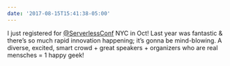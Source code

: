 ```yaml
---
date: '2017-08-15T15:41:38-05:00'
---
```

I just registered for [@ServerlessConf](https://nyc.serverlessconf.io) NYC in Oct! Last year was fantastic & there’s so much rapid innovation happening; it’s gonna be mind-blowing. A diverse, excited, smart crowd + great speakers + organizers who are real mensches = 1 happy geek!

